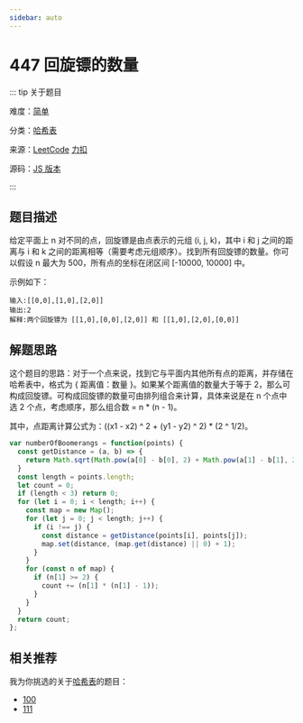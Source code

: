 ```yaml
---
sidebar: auto
---
```


# 447 回旋镖的数量

::: tip 关于题目

难度：[简单](/solution/easy/)

分类：[哈希表](/art/hash.html)

来源：[LeetCode](https://leetcode.com/problems/number-of-boomerangs/)  [力扣](https://leetcode-cn.com/problems/number-of-boomerangs/)

源码：[JS 版本](https://github.com/swpuLeo/cattle/blob/master/src/easy/NumberOfBoomerangs.js)

:::



## 题目描述

给定平面上 n 对不同的点，回旋镖是由点表示的元组 (i, j, k)，其中 i 和 j 之间的距离与 i 和 k 之间的距离相等（需要考虑元组顺序）。找到所有回旋镖的数量。你可以假设 n 最大为 500，所有点的坐标在闭区间 [-10000, 10000] 中。

示例如下：

```
输入:[[0,0],[1,0],[2,0]]
输出:2
解释:两个回旋镖为 [[1,0],[0,0],[2,0]] 和 [[1,0],[2,0],[0,0]]
```



## 解题思路

这个题目的思路：对于一个点来说，找到它与平面内其他所有点的距离，并存储在哈希表中，格式为 { 距离值：数量 }。如果某个距离值的数量大于等于 2，那么可构成回旋镖。可构成回旋镖的数量可由排列组合来计算，具体来说是在 n 个点中选 2 个点，考虑顺序，那么组合数 = n * (n - 1)。

其中，点距离计算公式为：((x1 - x2) ^ 2 + (y1 - y2) ^ 2) * (2 ^ 1/2)。


```js
var numberOfBoomerangs = function(points) {
  const getDistance = (a, b) => {
    return Math.sqrt(Math.pow(a[0] - b[0], 2) + Math.pow(a[1] - b[1], 2));
  }
  const length = points.length;
  let count = 0;
  if (length < 3) return 0;
  for (let i = 0; i < length; i++) {
    const map = new Map();
    for (let j = 0; j < length; j++) {
      if (i !== j) {
        const distance = getDistance(points[i], points[j]);
        map.set(distance, (map.get(distance) || 0) + 1);
      }
    }
    for (const n of map) {
      if (n[1] >= 2) {
        count += (n[1] * (n[1] - 1));
      }
    }
  }
  return count;
};
```



## 相关推荐

我为你挑选的关于[哈希表](/art/hash.html)的题目：

- [100]()
- [111]()
